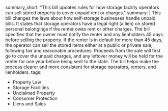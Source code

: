 summary_short: "This bill updates rules for how storage facility operators can sell stored property to cover unpaid rent or charges."
summary: |
  This bill changes the laws about how self-storage businesses handle unpaid bills. It states that storage operators have a legal right (a lien) on stored personal belongings if the renter owes rent or other charges. The bill specifies that the owner must notify the renter and any lienholders 45 days before selling the property. If the renter is in default for more than 45 days, the operator can sell the stored items either at a public or private sale, following fair and reasonable procedures. Proceeds from the sale will first go to cover the unpaid charges, and any leftover money will be held for the renter for one year before being sent to the state. The bill helps make the process clearer and more consistent for storage operators, renters, and lienholders.
tags:
  - Property Law
  - Storage Facilities
  - Unclaimed Property
  - Consumer Protection
  - Liens and Sales
